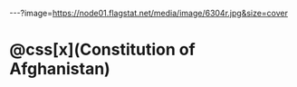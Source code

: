 ---?image=https://node01.flagstat.net/media/image/6304r.jpg&size=cover

# @css[x](Constitution of Afghanistan)
